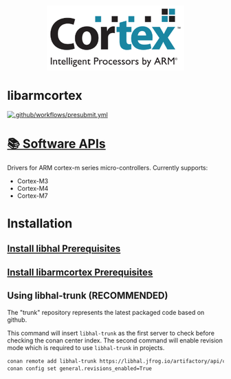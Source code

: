<p align="center">
  <img height="150" src="logo.svg">
</p>

# libarmcortex

[![.github/workflows/presubmit.yml](https://github.com/libhal/libarmcortex/actions/workflows/presubmit.yml/badge.svg?branch=main)](https://github.com/libhal/libarmcortex/actions/workflows/presubmit.yml)

# [📚 Software APIs](https://libhal.github.io/libarmcortex/api)

Drivers for ARM cortex-m series micro-controllers. Currently supports:

* Cortex-M3
* Cortex-M4
* Cortex-M7

# Installation

## [Install libhal Prerequisites](https://github.com/libhal/libhal/blob/main/docs/prerequisites.md)

## [Install libarmcortex Prerequisites](https://github.com/libhal/libarmcortex/blob/main/docs/prerequisites.md)

## Using libhal-trunk (RECOMMENDED)

The "trunk" repository represents the latest packaged code based on github.

This command will insert `libhal-trunk` as the first server to check before
checking the conan center index. The second command will enable revision mode
which is required to use `libhal-trunk` in projects.

```bash
conan remote add libhal-trunk https://libhal.jfrog.io/artifactory/api/conan/trunk-conan --insert
conan config set general.revisions_enabled=True
```
